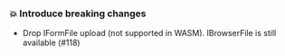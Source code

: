 ### 💥 Introduce breaking changes

- Drop IFormFile upload (not supported in WASM). IBrowserFile is still available (#118)
